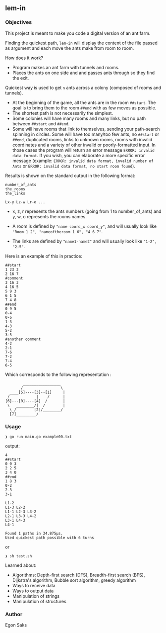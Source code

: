 ## lem-in

### Objectives

This project is meant to make you code a digital version of an ant farm.

Finding the quickest path, `lem-in` will display the content of the file passed as argument and each move the ants make from room to room.

How does it work?

- Program makes an ant farm with tunnels and rooms.
- Places the ants on one side and and passes ants through so they find the exit.

Quickest way is used to get `n` ants across a colony (composed of rooms and tunnels).

- At the beginning of the game, all the ants are in the room `##start`. The goal is to bring them to the room `##end` with as few moves as possible.
- The shortest path is not necessarily the simplest.
- Some colonies will have many rooms and many links, but no path between `##start` and `##end`.
- Some will have rooms that link to themselves, sending your path-search spinning in circles. Some will have too many/too few ants, no `##start` or `##end`, duplicated rooms, links to unknown rooms, rooms with invalid coordinates and a variety of other invalid or poorly-formatted input. In those cases the program will return an error message `ERROR: invalid data format`. If you wish, you can elaborate a more specific error message (example: `ERROR: invalid data format, invalid number of Ants` or `ERROR: invalid data format, no start room found`).

Results is shown on the standard output in the following format:

```console
number_of_ants
the_rooms
the_links

Lx-y Lz-w Lr-o ...
```

- x, z, r represents the ants numbers (going from 1 to number_of_ants) and y, w, o represents the rooms names.

- A room is defined by `"name coord_x coord_y"`, and will usually look like `"Room 1 2", "nameoftheroom 1 6", "4 6 7"`.

- The links are defined by `"name1-name2"` and will usually look like `"1-2", "2-5"`.

Here is an example of this in practice:

```
##start
1 23 3
2 16 7
#comment
3 16 3
4 16 5
5 9 3
6 1 5
7 4 8
##end
0 9 5
0-4
0-6
1-3
4-3
5-2
3-5
#another comment
4-2
2-1
7-6
7-2
7-4
6-5
```

Which corresponds to the following representation :

```console
        _________________
       /                 \
  ____[5]----[3]--[1]     |
 /            |    /      |
[6]---[0]----[4]  /       |
 \   ________/|  /        |
  \ /        [2]/________/
  [7]_________/
```

### Usage



```
❯ go run main.go example00.txt
```
output:

```
4
##start
0 0 3
2 2 5
3 4 0
##end
1 8 3
0-2
2-3
3-1

L1-2 
L1-3 L2-2 
L1-1 L2-3 L3-2 
L2-1 L3-3 L4-2 
L3-1 L4-3 
L4-1 

Found 1 paths in 34.875µs.
Used quickest path possible with 6 turns
```
or 

```
❯ sh test.sh
```

Learned about:

- Algorithms: Depth-first search (DFS), Breadth-first search (BFS), Dijkstra's algorithm, Bubble sort algorithm, greedy algorithm
- Ways to receive data
- Ways to output data
- Manipulation of strings
- Manipulation of structures

### Author

Egon Saks